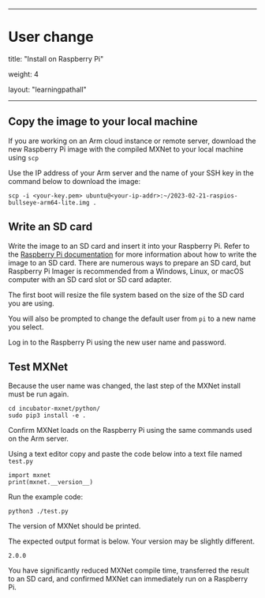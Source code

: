  ---
# User change
title: "Install on Raspberry Pi"

weight: 4

layout: "learningpathall"

---


## Copy the image to your local machine

If you are working on an Arm cloud instance or remote server, download the new Raspberry Pi image with the compiled MXNet to your local machine using `scp`

Use the IP address of your Arm server and the name of your SSH key in the command below to download the image:

```console
scp -i <your-key.pem> ubuntu@<your-ip-addr>:~/2023-02-21-raspios-bullseye-arm64-lite.img .
```

## Write an SD card 

Write the image to an SD card and insert it into your Raspberry Pi. Refer to the [Raspberry Pi documentation](https://www.raspberrypi.com/documentation/computers/getting-started.html) for more information about how to write the image to an SD card. There are numerous ways to prepare an SD card, but Raspberry Pi Imager is recommended from a Windows, Linux, or macOS computer with an SD card slot or SD card adapter.

The first boot will resize the file system based on the size of the SD card you are using. 

You will also be prompted to change the default user from `pi` to a new name you select. 

Log in to the Raspberry Pi using the new user name and password. 

## Test MXNet

Because the user name was changed, the last step of the MXNet install must be run again. 

```console
cd incubator-mxnet/python/
sudo pip3 install -e . 
```

Confirm MXNet loads on the Raspberry Pi using the same commands used on the Arm server. 

Using a text editor copy and paste the code below into a text file named `test.py`

```console
import mxnet
print(mxnet.__version__)
```

Run the example code:

```console
python3 ./test.py
```

The version of MXNet should be printed. 

The expected output format is below. Your version may be slightly different. 

```output
2.0.0
```

You have significantly reduced MXNet compile time, transferred the result to an SD card, and confirmed MXNet can immediately run on a Raspberry Pi. 
